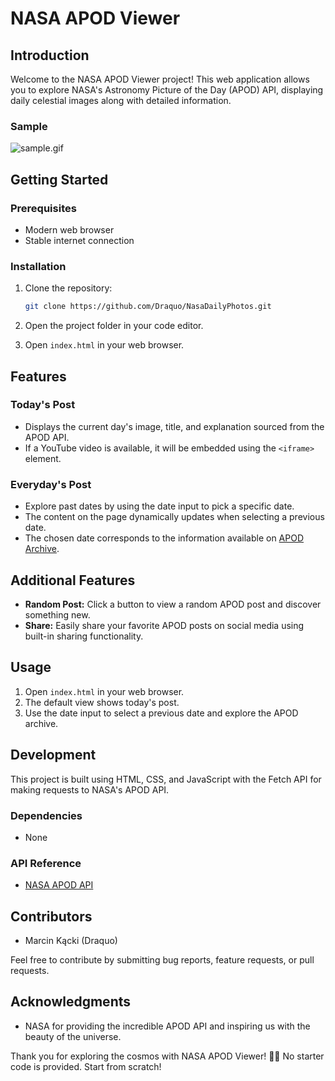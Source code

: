 # NASA APOD Viewer

## Introduction

Welcome to the NASA APOD Viewer project! This web application allows you to explore NASA's Astronomy Picture of the Day (APOD) API, displaying daily celestial images along with detailed information.

### Sample
![sample.gif](readmeSources%2Fsample.gif)
## Getting Started

### Prerequisites

- Modern web browser
- Stable internet connection

### Installation

1. Clone the repository:

    ```bash
    git clone https://github.com/Draquo/NasaDailyPhotos.git
    ```

2. Open the project folder in your code editor.

3. Open `index.html` in your web browser.

## Features

### Today's Post

- Displays the current day's image, title, and explanation sourced from the APOD API.
- If a YouTube video is available, it will be embedded using the `<iframe>` element.

### Everyday's Post

- Explore past dates by using the date input to pick a specific date.
- The content on the page dynamically updates when selecting a previous date.
- The chosen date corresponds to the information available on [APOD Archive](https://apod.nasa.gov/apod/astropix.html).

## Additional Features

- **Random Post:** Click a button to view a random APOD post and discover something new.
- **Share:** Easily share your favorite APOD posts on social media using built-in sharing functionality.

## Usage

1. Open `index.html` in your web browser.
2. The default view shows today's post.
3. Use the date input to select a previous date and explore the APOD archive.

## Development

This project is built using HTML, CSS, and JavaScript with the Fetch API for making requests to NASA's APOD API.

### Dependencies

- None

### API Reference

- [NASA APOD API](https://api.nasa.gov/planetary/apod)

## Contributors

- Marcin Kącki (Draquo)

Feel free to contribute by submitting bug reports, feature requests, or pull requests.

## Acknowledgments

- NASA for providing the incredible APOD API and inspiring us with the beauty of the universe.

Thank you for exploring the cosmos with NASA APOD Viewer! 🚀🌌
No starter code is provided. Start from scratch!
